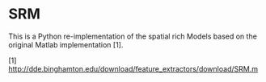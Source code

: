 # SRM

This is a Python re-implementation of the spatial rich Models based on the original Matlab implementation [1].

[1] http://dde.binghamton.edu/download/feature_extractors/download/SRM.m